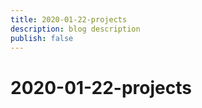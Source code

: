 ```yaml
---
title: 2020-01-22-projects
description: blog description
publish: false
---
```


# 2020-01-22-projects
